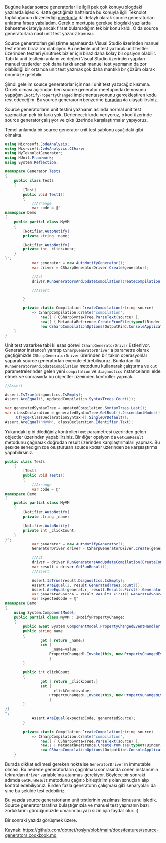 Bugüne kadar source generatorlar ile ilgili pek çok konuyu blogdaki yazılarda işledik. Hatta geçtiğimiz haftalarda bu konuyla ilgili Teknolot topluluğunun düzenlediği <a href="https://www.ilkayilknur.com/teknolot-source-generatorlara-bakis-meetupi" target="_blank">meetupta</a> da detaylı olarak source generatorları anlatma fırsatı yakaladım. Gerek o meetupta gerekse blogdaki yazılarda bahsetmek isteyip ancak fırsat bulamadığım tek bir konu kaldı. O da source generatorlara nasıl unit test yazarız konusu.

Source generatorları geliştirme aşamasında Visual Studio üzerinden manuel test etmek biraz zor olabiliyor. Bu nedenle unit test yazarak unit testler üzerinden testleri yürütmek bizler için biraz daha kolay bir opsiyon olabilir. Tabi ki unit testlerin anlamı ve değeri Visual Studio üzerinden yapılan manuel testlerden çok daha farklı ancak manuel test yapmanın da zor olabildiği bir ortamda unit test yazmak çok daha mantıklı bir çözüm olarak önümüze gelebilir. 

Şimdi gelelim source generatorlar için nasıl unit test yazacağız kısmına. Örnek olması açısından ben source generator meetupında demosunu yaptığım `INotifyPropertyChanged` implementasyonunu gerçekleştiren kodu test edeceğim. Bu source generatorın benzerine <a href="https://github.com/davidwengier/SourceGeneratorPlayground/blob/main/Samples/Auto%20Notify.Generator.cs" target="_blank">buradan</a> da ulaşabilirsiniz.

Source generatorların unit testini yazmanın aslında normal unit test yazmaktan pek bir farkı yok. Derlenecek kodu veriyoruz, o kod üzerinde source generator çalışıyor ve çıktı üzerinde karşılaştırmalar yapıyoruz. 

Temel anlamda bir source generator unit test şablonu aşağıdaki gibi olmakta.

```csharp
using Microsoft.CodeAnalysis;
using Microsoft.CodeAnalysis.CSharp;
using MyTeknolotGenerator;
using NUnit.Framework;
using System.Reflection;

namespace Generator.Tests
{
    public class Tests
    {
        [Test]
        public void Test1()
        {
            //Arrange
            var code = @"
namespace Demo
{
    public partial class MyVM
    {
        [Notifier.AutoNotify]
        private string _name;

        [Notifier.AutoNotify]
        private int _clickCount;
    }
}";
            var generator = new AutoNotifyGenerator();
            var driver = CSharpGeneratorDriver.Create(generator);

            //Act
            driver.RunGeneratorsAndUpdateCompilation(CreateCompilation(code), out var updatedCompilation, out var diagnostics);

            //Assert

        }

        private static Compilation CreateCompilation(string source)
            => CSharpCompilation.Create("compilation",
                new[] { CSharpSyntaxTree.ParseText(source) },
                new[] { MetadataReference.CreateFromFile(typeof(Binder).GetTypeInfo().Assembly.Location) },
                new CSharpCompilationOptions(OutputKind.ConsoleApplication));
    }
}
```

Unit test yazarken tabi ki esas görevi `CSharpGeneratorDriver` üstleniyor. Generator instance'ı yaratıp `CSharpGeneratorDriver`'a parametre olarak geçtiğimizde `CSharpGeneratorDriver` üzerinden bir takım operasyonlar yaparak source generatorları execute ettirebiliyoruz. Bunlardan ilki `RunGeneratorsAndUpdateCompilation` metodunu kullanarak çalıştırma ve `out` parametrelerinden gelen yeni `compilation` ve `diagnostics` instancelarını elde etmek ve sonrasında bu objectler üzerinden kontroller yapmak.

```csharp
//Assert

Assert.IsTrue(diagnostics.IsEmpty);
Assert.AreEqual(3, updatedCompilation.SyntaxTrees.Count());

var generatedSyntaxTree = updatedCompilation.SyntaxTrees.Last();
var classDeclaration = generatedSyntaxTree.GetRoot().DescendantNodes()
    .OfType<ClassDeclarationSyntax>().SingleOrDefault();
Assert.AreEqual("MyVM", classDeclaration.Identifier.Text);
```

Yukarıdaki gibi dilediğiniz kontrolleri `out` parametresi üzerinden gelen objectler üzerinden yapabilirsiniz. Bir diğer opsiyon da `GetRunResult` metodunu çağırarak doğrudan result üzerinden karşılaştırmaları yapmak. Bu şekilde ilerlediğinizde oluşturulan source kodlar üzerinden de karşılaştırma yapabilirsiniz. 

```csharp
public class Tests
    {
        [Test]
        public void Test1()
        {
            //Arrange
            var code = @"
namespace Demo
{
    public partial class MyVM
    {
        [Notifier.AutoNotify]
        private string _name;

        [Notifier.AutoNotify]
        private int _clickCount;
    }
}";
            var generator = new AutoNotifyGenerator();
            GeneratorDriver driver = CSharpGeneratorDriver.Create(generator);

            //Act
            driver = driver.RunGeneratorsAndUpdateCompilation(CreateCompilation(code), out var _, out var _);
            var result = driver.GetRunResult();
            //Assert

            Assert.IsTrue(result.Diagnostics.IsEmpty);
            Assert.AreEqual(2, result.GeneratedTrees.Count());
            Assert.AreEqual(generator, result.Results.First().Generator);
            var generatedSource = result.Results.First().GeneratedSources[1].SourceText.ToString();
            var expectedCode = @"
namespace Demo
{
    using System.ComponentModel;
    public partial class MyVM : INotifyPropertyChanged
    {
        public event System.ComponentModel.PropertyChangedEventHandler PropertyChanged;
        public string name
        {
                get { return _name;}
                set { 
                     _name=value;
                    PropertyChanged?.Invoke(this, new PropertyChangedEventArgs(nameof(name)));
                    }
        }

        public int clickCount
        {
                get { return _clickCount;}
                set { 
                     _clickCount=value;
                    PropertyChanged?.Invoke(this, new PropertyChangedEventArgs(nameof(clickCount)));
                    }
        }
}}
";
            Assert.AreEqual(expectedCode, generatedSource);
        }

        private static Compilation CreateCompilation(string source)
            => CSharpCompilation.Create("compilation",
                new[] { CSharpSyntaxTree.ParseText(source) },
                new[] { MetadataReference.CreateFromFile(typeof(Binder).GetTypeInfo().Assembly.Location) },
                new CSharpCompilationOptions(OutputKind.ConsoleApplication));
    }
```

Burada dikkat edilmesi gereken nokta ise `GeneratorDriver`'ın immutable olması. Bu nedenle generatorların çağırılması sonrasında dönen instance'ın tekrardan `driver` variable'ına atanması gerekiyor. Böylece bir sonraki adımda `GetRunResult` metodunu çağırıp birleştirilmiş olan sonuçları alıp kontrol edebiliyoruz. Birden fazla generatorın çalışması gibi senaryoları da yine bu şekilde test edebiliriz.

Bu yazıda source generatorların unit testlerinin yazılması konusunu işledik. Source generator tarafına bulaştığınızda ve manuel test yapmanın bazı zorluklarını gördüğünüzde umarım bu yazı sizin için faydalı olur. :)

Bir sonraki yazıda görüşmek üzere.

Kaynak: <a href="https://github.com/dotnet/roslyn/blob/main/docs/features/source-generators.cookbook.md" target="_blank">https://github.com/dotnet/roslyn/blob/main/docs/features/source-generators.cookbook.md</a>

